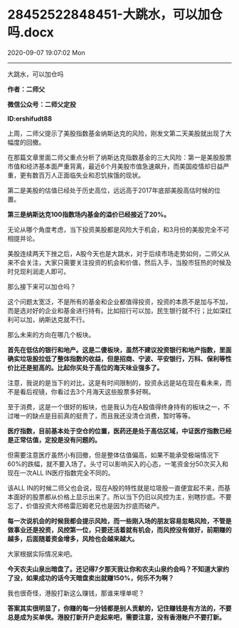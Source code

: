 # 28452522848451-大跳水，可以加仓吗.docx

2020-09-07 19:07:02 Mon

----

大跳水，可以加仓吗

__作者：二师父__

__微信公众号：二师父定投__

__ID:ershifudt88__

上周，二师父提示了美股指数基金纳斯达克的风险，刚发文第二天美股就出现了大幅度的回撤。

在那篇文章里面二师父重点分析了纳斯达克指数基金的三大风险：第一是美股股票市值和经济基本面严重背离，最近6个月美股市值急速飙升，而美国疫情却日益严重，更有数百万人正面临失业和忍饥挨饿的现状。

第二是美股的估值已经处于历史高位，远远高于2017年底部美股高估时候的位置。

__第三是纳斯达克100指数场内基金的溢价已经接近了20%。__

无论从哪个角度考虑，当下投资美股都是风险大于机会，和3月份的美股完全不可相提并论。

美股连续两天下挫之后，A股今天也是大跳水，对于后续市场走势如何，二师父从来不会关注，大家只需要关注投资的机会和价值，然后入手，当股市狂热的时候及时兑现利润走人即可。

那么接下来可以加仓吗？

这个问题太宽泛，不是所有的基金和企业都值得投资，投资的本质不是加与不加，而是选对好的企业和基金进行持有。比如招行可以加，民生银行就不行；比如深红利可以加，纳斯达克就不行。

那么未来的方向在哪几个板块。

__首先在低估的银行和地产。这是二傻板块，虽然不建议投资银行和地产指数，里面确实垃圾股拉低了整体指数的收益，但是招商、宁波、平安银行，万科、保利等性价比还是挺高的。比起你买处于高位的海天味业强多了。__

注意，我说的是当下的对比，这是有时间限制的，投资永远是站在现在看未来，而不是看后视镜，你看过去3个月海天这些股票多好啊。

至于消费，这是一个很好的板块，也是我认为在A股值得终身持有的板块之一，不过唯一的缺点是目前真的挺贵了，而且我还没清仓消费，暂时等等。

__医疗指数，目前基本处于空仓的位置，医药还是处于高估区域，中证医疗指数已经是正常估值，定投是没有问题的。__

但需要注意医疗虽然小有回撤，但是整体估值偏高，如果不能承受极端情况下60%的跌幅，就不要入场了。头寸可以影响买入的心态，一笔资金分50次买入和现在一次ALL IN医疗指数完全不同的。

该ALL IN的时候二师父也会说，现在A股的特性就是垃圾股一直便宜起不来，而基本面好的股票都从价格上显示出来了。所以当下仍旧以风控为主，别瞎抄底。不要忘了，价值投资大师格雷厄姆老兄也是因为抄底而破产。

__每一次说机会的时候我都会提示风险，而一些刚入场的朋友容易忽略风险，不管是做事业还是投资，风控第一位，只要还活着就有机会，而风控没有做好，前期赚的越多，后面随着资金增多，风险也会越来越大。__

大家根据实际情况来吧。

__今天农夫山泉出暗盘了。还记得7夕那天我让你和农夫山泉约会吗？不知道大家约了没，如果成功的话今天暗盘卖出就赚150%，何乐不为啊？__

我也很奇怪，港股打新这么赚钱，那谁来埋单呢？

__答案其实很明显了，你赚的每一分钱都是别人贡献的，记住赚钱是有方法的，不要总是成为买单侠。港股打新开户走起来吧，需要注意，没有香港账户不要打新。__

